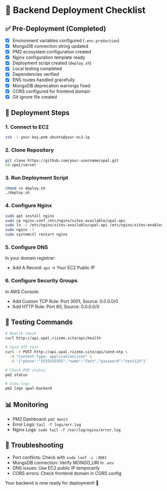 # 🚀 Backend Deployment Checklist

## ✅ Pre-Deployment (Completed)
- [x] Environment variables configured (`.env.production`)
- [x] MongoDB connection string updated
- [x] PM2 ecosystem configuration created
- [x] Nginx configuration template ready
- [x] Deployment script created (`deploy.sh`)
- [x] Local testing completed
- [x] Dependencies verified
- [x] ENS routes handled gracefully
- [x] MongoDB deprecation warnings fixed
- [x] CORS configured for frontend domain
- [x] Git ignore file created

## 🚀 Deployment Steps

### 1. Connect to EC2
```bash
ssh -i your-key.pem ubuntu@your-ec2-ip
```

### 2. Clone Repository
```bash
git clone https://github.com/your-username/upal.git
cd upal/server
```

### 3. Run Deployment Script
```bash
chmod +x deploy.sh
./deploy.sh
```

### 4. Configure Nginx
```bash
sudo apt install nginx
sudo cp nginx.conf /etc/nginx/sites-available/upal-api
sudo ln -s /etc/nginx/sites-available/upal-api /etc/nginx/sites-enabled/
sudo nginx -t
sudo systemctl restart nginx
```

### 5. Configure DNS
In your domain registrar:
- Add A Record: `api` → Your EC2 Public IP

### 6. Configure Security Groups
In AWS Console:
- Add Custom TCP Rule: Port 3001, Source: 0.0.0.0/0
- Add HTTP Rule: Port 80, Source: 0.0.0.0/0

## 🧪 Testing Commands

```bash
# Health check
curl http://api.upal.rizzmo.site/api/health

# Send OTP test
curl -X POST http://api.upal.rizzmo.site/api/send-otp \
  -H "Content-Type: application/json" \
  -d '{"phone":"5555555555","name":"Test","password":"test123"}'

# Check PM2 status
pm2 status

# View logs
pm2 logs upal-backend
```

## 📊 Monitoring

- PM2 Dashboard: `pm2 monit`
- Error Logs: `tail -f logs/err.log`
- Nginx Logs: `sudo tail -f /var/log/nginx/error.log`

## 🔧 Troubleshooting

- Port conflicts: Check with `sudo lsof -i :3001`
- MongoDB connection: Verify MONGO_URI in `.env`
- DNS issues: Use EC2 public IP temporarily
- CORS errors: Check frontend domain in CORS config

Your backend is now ready for deployment! 🎉